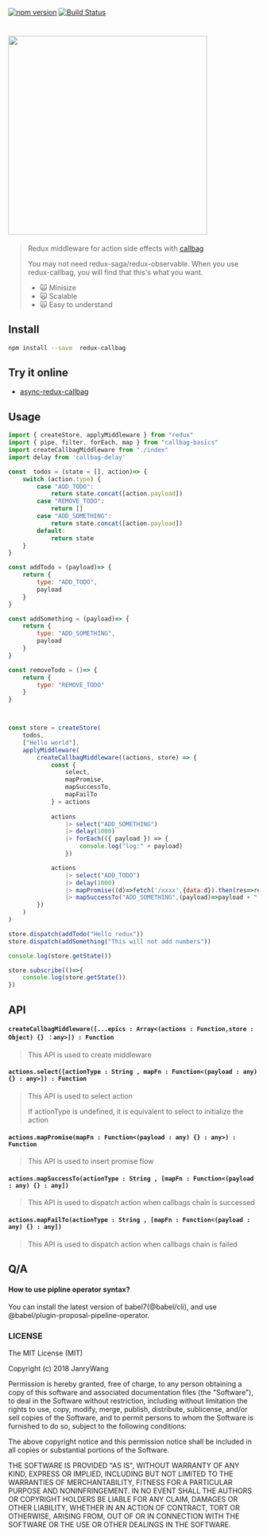 [![npm version](https://badge.fury.io/js/redux-callbag.svg)](https://badge.fury.io/js/redux-callbag)
[![Build Status](https://travis-ci.org/janryWang/redux-callbag.svg)](https://travis-ci.org/janryWang/redux-callbag)

# <img src="./logo.jpg" width="400">

> Redux middleware for action side effects with [callbag](https://github.com/callbag/callbag)
>
> You may not need redux-saga/redux-observable. When you use redux-callbag, you will find that this's what you want.
>
> - 🙀 Minisize
> - 🙀 Scalable
> - 🙀 Easy to understand



## Install

```sh
npm install --save  redux-callbag
```

## Try it online

- [async-redux-callbag](https://codesandbox.io/s/x2rm1vq4mz)



## Usage

```js
import { createStore, applyMiddleware } from "redux"
import { pipe, filter, forEach, map } from "callbag-basics"
import createCallbagMiddleware from "./index"
import delay from 'callbag-delay'

const  todos = (state = [], action)=> {
    switch (action.type) {
        case "ADD_TODO":
            return state.concat([action.payload])
        case "REMOVE_TODO":
            return []
        case "ADD_SOMETHING":
            return state.concat([action.payload])
        default:
            return state
    }
}

const addTodo = (payload)=> {
    return {
        type: "ADD_TODO",
        payload
    }
}

const addSomething = (payload)=> {
    return {
        type: "ADD_SOMETHING",
        payload
    }
}

const removeTodo = ()=> {
    return {
        type: "REMOVE_TODO"
    }
}



const store = createStore(
    todos,
    ["Hello world"],
    applyMiddleware(
        createCallbagMiddleware((actions, store) => {
            const {
                select,
                mapPromise,
                mapSuccessTo,
                mapFailTo
            } = actions
            
            actions
                |> select("ADD_SOMETHING")
                |> delay(1000)
                |> forEach(({ payload }) => {
                    console.log("log:" + payload)
                })

            actions
                |> select("ADD_TODO")
                |> delay(1000)
                |> mapPromise((d)=>fetch('/xxxx',{data:d}).then(res=>res.json()))
                |> mapSuccessTo("ADD_SOMETHING",(payload)=>payload + "  23333333")
        })
    )
)

store.dispatch(addTodo("Hello redux"))
store.dispatch(addSomething("This will not add numbers"))

console.log(store.getState())

store.subscribe(()=>{
    console.log(store.getState())
})


```



## API



#### `createCallbagMiddleware([...epics : Array<(actions : Function,store : Object) {} ：any>]) : Function`

> This API is used to create middleware



#### `actions.select([actionType : String , mapFn : Function<(payload : any){} : any>]) : Function`

> This API is used to select action
>
> If actionType is undefined, it is equivalent to select to initialize the action



#### `actions.mapPromise(mapFn : Function<(payload : any) {} : any>) : Function `

> This API is used to insert promise flow



#### `actions.mapSuccessTo(actionType : String , [mapFn : Function<(payload : any) {} : any])`

> This API is used to dispatch action when callbags chain is successed



#### `actions.mapFailTo(actionType : String , [mapFn : Function<(payload : any) {} : any])`

> This API is used to dispatch action when callbags chain is failed



## Q/A



#### How to use pipline operator syntax?

You can install the latest version of babel7(@babel/cli), and use @babel/plugin-proposal-pipeline-operator.



### LICENSE

The MIT License (MIT)

Copyright (c) 2018 JanryWang

Permission is hereby granted, free of charge, to any person obtaining a copy
of this software and associated documentation files (the "Software"), to deal
in the Software without restriction, including without limitation the rights
to use, copy, modify, merge, publish, distribute, sublicense, and/or sell
copies of the Software, and to permit persons to whom the Software is
furnished to do so, subject to the following conditions:

The above copyright notice and this permission notice shall be included in all
copies or substantial portions of the Software.

THE SOFTWARE IS PROVIDED "AS IS", WITHOUT WARRANTY OF ANY KIND, EXPRESS OR
IMPLIED, INCLUDING BUT NOT LIMITED TO THE WARRANTIES OF MERCHANTABILITY,
FITNESS FOR A PARTICULAR PURPOSE AND NONINFRINGEMENT. IN NO EVENT SHALL THE
AUTHORS OR COPYRIGHT HOLDERS BE LIABLE FOR ANY CLAIM, DAMAGES OR OTHER
LIABILITY, WHETHER IN AN ACTION OF CONTRACT, TORT OR OTHERWISE, ARISING FROM,
OUT OF OR IN CONNECTION WITH THE SOFTWARE OR THE USE OR OTHER DEALINGS IN THE
SOFTWARE.
